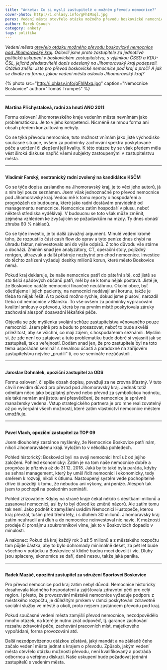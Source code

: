 ```yaml
---
title: "Anketa: Co si myslí zastupitelé o možném převodu nemocnice?"
cover-photo: http://i.ohlasy.info/gFhIMxql.jpg
perex: Vedení města otevřelo otázku možného převodu boskovické nemocnice pod Jihomoravský kraj. Co si o něm myslí zastupitelé?
author: Marek Osouch
category: ankety
tags: politika
---
```


*Vedení města [otevřelo otázku možného převodu boskovické nemocnice pod Jihomoravský kraj](http://www.ohlasy.info/clanky/2017/10/prevod-nemocnice.html). Oslovili jsme proto zastupitele za jednotlivá politická uskupení v boskovickém zastupitelstvu, s výjimkou ČSSD a KDU-ČSL, jejichž představitelé dopis odeslaný na Jihomoravský kraj podepsali. Otázka zněla: Jste pro převod boskovické nemocnice pod kraj a proč? A jak se díváte na formu, jakou vedení města oslovilo Jihomoravský kraj?*

{% photo src="http://i.ohlasy.info/gFhIMxq.jpg" caption="Nemocnice Boskovice" author="Tomáš Trumpeš" %}

---

<img src="http://i.ohlasy.info/CES4mYf.jpg" class="profile-picture" alt="">

**Martina Přichystalová, radní za hnutí ANO 2011**

Formu oslovení Jihomoravského kraje vedením města nevnímám jako problematickou. Je to v jeho kompetenci. Nicméně se mnou forma ani obsah předem konzultovány nebyly.

Co se týká převodu nemocnice, tuto možnost vnímám jako jisté východisko současné situace, ovšem za podmínky zachování spektra poskytované péče a udržení či zlepšení její kvality. K této otázce by se však předem měla vést široká diskuse napříč všemi subjekty zastoupenými v zastupitelstvu města.

---

<img src="http://i.ohlasy.info/5hZFu14.jpg" class="profile-picture" alt="">

**Vladimír Farský, nestranický radní zvolený na kandidátce KSČM**

Co se týče dopisu zaslaného na Jihomoravský kraj, je to věcí jeho autorů, já s ním byl pouze seznámen. Jsem však jednoznačně pro převod nemocnice pod Jihomoravský kraj. Vedou mě k tomu reporty o hospodaření a prognózách do budoucna, které jako radní dostávám pravidelně od managementu nemocnice. Nemocnice zatím hospodaří v plusu, neboť některá střediska vydělávají. V budoucnu se toto však může změnit, zejména vzhledem ke zvyšujícím se požadavkům na mzdy. Ty dnes obnáší zhruba 60 % nákladů.

Co se týče investic, je to další závažný argument. Minulé vedení kromě toho, že rozpustilo část cash flow do oprav a tyto peníze dnes chybí na úhradu faktur, neinvestovalo ani do výše odpisů. Z toho důvodu vše stárne a dochází. Zmíním snad jen analyzátory, CT, operační stoly, pojízdný rentgen, ultrazvuk a další přístroje nezbytné pro chod nemocnice. Investice do těchto zařízení vyžadují desítky milionů korun, které město Boskovice nemá.

Pokud kraj deklaruje, že naše nemocnice patří do páteřní sítě, což jistě se sto tisíci spádových občanů patří, měl by se k tomu nějak postavit. Jisté je, že Boskovice nadále nemocnici finančně neutáhnou. Okolní obce, byť ošetřujeme i jejich pacienty, na nemocnici nedávají ani korunu, takže je třeba to nějak řešit. A to pokud možno rychle, dokud jsme plusoví, narozdíl třeba od nemocnice v Blansku. To vše ovšem za podmínky vypracování kvalitní smlouvy o převodu, která by na prvním místě poskytovala záruky zachování alespoň dosavadní lékařské péče. 

Objevila se zde myšlenka svolání schůze zastupitelstva věnovaného pouze nemocnici. Jsem plně pro a budu to prosazovat, neboť to bude skvělá příležitost, aby se všichni, co mají zájem, s hospodařením seznámili. Myslím si, že zde není co zatajovat a tuto problematiku bude dobré si vyjasnit jak se zastupiteli, tak s veřejností. Dodám snad jen, že pro zastupitele byl na toto téma uspořádán seminář s nevalnou účastí a paradoxně na zářijovém zastupitelstvu nejvíce „prudili“ ti, co se semináře nezúčastnili.

---

<img src="http://i.ohlasy.info/w8ZLGXo.jpg" class="profile-picture" alt="">

**Jaroslav Dohnálek, opoziční zastupitel za ODS**

Formu oslovení, či spíše obsah dopisu, považuji za ne zrovna šťastný. V tuto chvíli nevidím důvod pro převod pod Jihomoravský kraj. Jednak totiž odmítám něco jako bezplatný převod nebo převod za symbolickou hodnotu, ale také nemám ani jistotu ani přesvědčení, že nemocnice je správně manažersky vedena. Vstup strategického partnera je pro mne realizovatelný až po vyčerpání všech možností, které zatím vlastnictví nemocnice městem umožňuje.

---

<img src="http://i.ohlasy.info/V8N6mM3.jpg" class="profile-picture" alt="">

**Pavel Vlach, opoziční zastupitel za TOP 09**

Jsem dlouholetý zastánce myšlenky, že Nemocnice Boskovice patří nám, nikoli Jihomoravskému kraji. Vyložím to v několika pohledech.

Pohled historický: Boskováci byli na svoji nemocnici hrdí už od jejího založení. Pohled ekonomický: Zatím je na tom naše nemocnice dobře a prognóza je příznivá až do 31.12. 2018. Jaká by to také byla paráda, kdyby se sehnal management, který by uměl řídit nemocnici i ekonomicky, tedy směrem k rozvoji, nikoli k útlumu. Nastoupený systém vede pochopitelně dříve či později k tomu, že nebudou ani výkony, ani peníze. Alespoň tak jsem to pochopil na posledním semináři.

Pohled zřizovatele: Kdyby na straně kraje čekal někdo s desítkami milionů a zasanoval nemocnici, asi by to byl důvod ke změně názorů. Ale zatím tomu tak není. Jako podnět k zamyšlení uvádím Nemocnici Hustopeče, kterou kraj převzal, tuším před třemi lety, i s dluhem 30 milionů. Jihomoravský kraj zatím neuhradil ani dluh a do nemocnice neinvestoval nic navíc. K možnosti prodeje či pronájmu soukromníkovi víme, jak to v Boskovicích dopadlo v minulosti.

A nakonec: Pokud dá kraj každý rok 3 až 5 milionů a z městského rozpočtu tam půjde částka, aby to bylo dohromady minimálně deset, za pět let bude všechno v pořádku a Boskovice si klidně budou moci dovolit i víc. Dluhy jsou splaceny, ekonomice se daří, daně nesou, takže jaká panika.

---

<img src="http://i.ohlasy.info/aYAmxfP.jpg" class="profile-picture" alt="">

**Radek Mazáč, opoziční zastupitel za sdružení Sportovci Boskovice**

Pro převod nemocnice pod kraj zatím nebyl důvod. Nemocnice historicky dosahovala kladného hospodaření a zajišťovala zdravotní péči pro celý region. I přesto, že provozování městské nemocnice vyžaduje podporu z městského rozpočtu, je důležitým prvkem v rámci poskytování zdravotně sociální služby ve městě a okolí, proto nejsem zastáncem převodu pod kraj. 

Pokud současné vedeni města zamýšlí převod nemocnice, nezodpovědělo mnoho otázek, na které je nutno znát odpověď, tj. garance zachování rozsahu zdravotní péče, zachování pracovních míst, majetkového vypořádaní, forma provozování atd. 

Další nezodpovězenou otázkou zůstává, jaký mandát a na základě čeho začalo vedení města jednat s krajem o převodu. Způsob, jakým vedení města otevřelo otázku možnosti převodu, není kvalifikovaný a postrádá odbornou a veřejnou diskuzi. Naše uskupení bude požadovat jednání zastupitelů s vedením města.